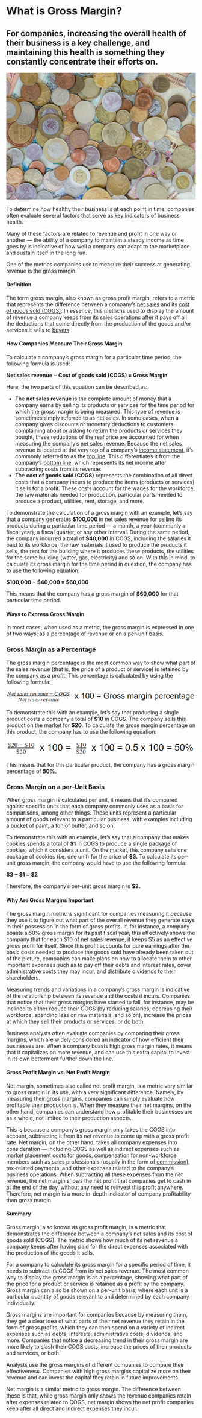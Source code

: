 # What is Gross Margin?

## For companies, increasing the overall health of their business is a key challenge, and maintaining this health is something they constantly concentrate their efforts on.

![Gross Margin](./img/nominated-on-oct30-collection-of-coins-from-around-the-world-overhead-view-abundance-bank-banking_t20_JY8QGw.jpeg)

To determine how healthy their business is at each point in time, companies often evaluate several factors that serve as key indicators of business health.

Many of these factors are related to revenue and profit in one way or another — the ability of a company to maintain a steady income as time goes by is indicative of how well a company can adapt to the marketplace and sustain itself in the long run.

One of the metrics companies use to measure their success at generating revenue is the gross margin.

#### Definition

The term gross margin, also known as gross profit margin, refers to a metric that represents the difference between a company’s [net sales](https://strategiccfo.com/net-sales/) and its [cost of goods sold (COGS)](https://rev.team/kb/what-is-cost-of-goods-sold-cogs). In essence, this metric is used to display the amount of revenue a company keeps from its sales operations after it pays off all the deductions that come directly from the production of the goods and/or services it sells to [buyers](https://rev.team/kb/what-is-buyer).

#### How Companies Measure Their Gross Margin

To calculate a company’s gross margin for a particular time period, the following formula is used:

**Net sales revenue − Cost of goods sold (COGS) = Gross Margin**

Here, the two parts of this equation can be described as:

* The **net sales revenue** is the complete amount of money that a company earns by selling its products or services for the time period for which the gross margin is being measured. This type of revenue is sometimes simply referred to as net sales. In some cases, when a company gives discounts or monetary deductions to customers complaining about or asking to return the products or services they bought, these reductions of the real price are accounted for when measuring the company’s net sales revenue. Because the net sales revenue is located at the very top of a company’s [income statement](https://www.zoho.com/books/guides/what-is-an-income-statement.html), it’s commonly referred to as the [top line](https://www.wallstreetmojo.com/top-line/). This differentiates it from the company’s [bottom line](https://www.indeed.com/hire/c/info/what-is-the-bottom-line-in-business-a-guide-for-managers), which represents its net income after subtracting costs from its revenue.
* The **cost of goods sold (COGS)** represents the combination of all direct costs that a company incurs to produce the items (products or services) it sells for a profit. These costs account for the wages for the workforce, the raw materials needed for production, particular parts needed to produce a product, utilities, rent, storage, and more.

To demonstrate the calculation of a gross margin with an example, let’s say that a company generates **\$100,000** in net sales revenue for selling its products during a particular time period — a month, a year (commonly a fiscal year), a fiscal quarter, or any other interval. During the same period, the company incurred a total of **$40,000** in COGS, including the salaries it paid to its workforce, the raw materials it used to produce the products it sells, the rent for the building where it produces these products, the utilities for the same building (water, gas, electricity) and so on. With this in mind, to calculate its gross margin for the time period in question, the company has to use the following equation:

**\$100,000 − \$40,000 = $60,000**

This means that the company has a gross margin of **$60,000** for that particular time period.​

#### Ways to Express Gross Margin

In most cases, when used as a metric, the gross margin is expressed in one of two ways: as a percentage of revenue or on a per-unit basis.

### Gross Margin as a Percentage

The gross margin percentage is the most common way to show what part of the sales revenue (that is, the price of a product or service) is retained by the company as a profit. This percentage is calculated by using the following formula:

![rev1](./img/rev1.png)

To demonstrate this with an example, let’s say that producing a single product costs a company a total of **\$10** in COGS. The company sells this product on the market for **$20**. To calculate the gross margin percentage on this product, the company has to use the following equation:

![rev2](./img/rev2.png)

This means that for this particular product, the company has a gross margin percentage of **50%.**

### Gross Margin on a per-Unit Basis

When gross margin is calculated per unit, it means that it’s compared against specific units that each company commonly uses as a basis for comparisons, among other things. These units represent a particular amount of goods relevant to a particular business, with examples including a bucket of paint, a ton of butter, and so on.

To demonstrate this with an example, let’s say that a company that makes cookies spends a total of **\$1** in COGS to produce a single package of cookies, which it considers a unit. On the market, this company sells one package of cookies (i.e. one unit) for the price of **$3.** To calculate its per-unit gross margin, the company would have to use the following formula:

**\$3 − \$1 = $2**

Therefore, the company’s per-unit gross margin is **$2.**

#### Why Are Gross Margins Important

The gross margin metric is significant for companies measuring it because they use it to figure out what part of the overall revenue they generate stays in their possession in the form of gross profits. If, for instance, a company boasts a 50% gross margin for its past fiscal year, this effectively shows the company that for each \$10 of net sales revenue, it keeps $5 as an effective gross profit for itself. Since this profit accounts for pure earnings after the basic costs needed to produce the goods sold have already been taken out of the picture, companies can make plans on how to allocate them to other important expenses such as to pay off their debts and interest rates, cover administrative costs they may incur, and distribute dividends to their shareholders.

Measuring trends and variations in a company’s gross margin is indicative of the relationship between its revenue and the costs it incurs. Companies that notice that their gross margins have started to fall, for instance, may be inclined to either reduce their COGS (by reducing salaries, decreasing their workforce, spending less on raw materials, and so on), increase the prices at which they sell their products or services, or do both.

Business analysts often evaluate companies by comparing their gross margins, which are widely considered an indicator of how efficient their businesses are. When a company boasts high gross margin rates, it means that it capitalizes on more revenue, and can use this extra capital to invest in its own betterment further down the line.

#### Gross Profit Margin vs. Net Profit Margin

Net margin, sometimes also called net profit margin, is a metric very similar to gross margin in its use, with a very significant difference. Namely, by measuring their gross margins, companies can simply evaluate how profitable their production is. When they measure their net margins, on the other hand, companies can understand how profitable their businesses are as a whole, not limited to their production aspects.

This is because a company’s gross margin only takes the COGS into account, subtracting it from its net revenue to come up with a gross profit rate. Net margin, on the other hand, takes all company expenses into consideration — including COGS as well as indirect expenses such as market placement costs for goods, [compensation](https://rev.team/kb/what-is-compensation) for non-workforce members such as sales professionals (usually in the form of [commission](https://rev.team/kb/what-is-commission)), tax-related payments, and other expenses related to the company’s business operations. When subtracting all these expenses from the net revenue, the net margin shows the net profit that companies get to cash in at the end of the day, without any need to reinvest this profit anywhere. Therefore, net margin is a more in-depth indicator of company profitability than gross margin.

#### Summary

Gross margin, also known as gross profit margin, is a metric that demonstrates the difference between a company’s net sales and its cost of goods sold (COGS). The metric shows how much of its net revenue a company keeps after having paid for the direct expenses associated with the production of the goods it sells.

For a company to calculate its gross margin for a specific period of time, it needs to subtract its COGS from its net sales revenue. The most common way to display the gross margin is as a percentage, showing what part of the price for a product or service is retained as a profit by the company. Gross margin can also be shown on a per-unit basis, where each unit is a particular quantity of goods relevant to and determined by each company individually.

Gross margins are important for companies because by measuring them, they get a clear idea of what parts of their net revenue they retain in the form of gross profits, which they can then spend on a variety of indirect expenses such as debts, interests, administrative costs, dividends, and more. Companies that notice a decreasing trend in their gross margin are more likely to slash their COGS costs, increase the prices of their products and services, or both.

Analysts use the gross margins of different companies to compare their effectiveness. Companies with high gross margins capitalize more on their revenue and can invest the capital they retain in future improvements.

Net margin is a similar metric to gross margin. The difference between these is that, while gross margin only shows the revenue companies retain after expenses related to COGS, net margin shows the net profit companies keep after all direct and indirect expenses they incur.